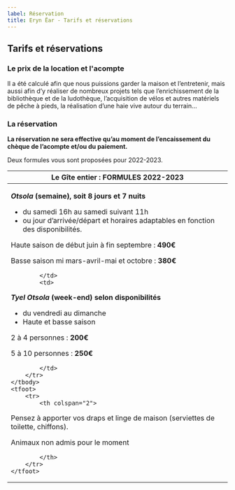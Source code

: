 ```yaml
---
label: Réservation
title: Eryn Ëar - Tarifs et réservations 
---
```


## Tarifs et réservations

### Le prix de la location et l'acompte

Il a été calculé afin que nous puissions garder la maison et l’entretenir, mais aussi afin d’y réaliser de nombreux projets tels que l’enrichissement de la bibliothèque et de la ludothèque, l’acquisition de vélos et autres matériels de pêche à pieds, la réalisation d’une haie vive autour du terrain…

### La réservation

**La réservation ne sera effective qu’au moment de l’encaissement du chèque de l’acompte et/ou du paiement.**

Deux formules vous sont proposées pour 2022-2023.

<table>
    <thead>
        <tr>
            <th colspan="2">Le Gîte entier : FORMULES 2022-2023</th>
        </tr>
    </thead>
    <tbody>
        <tr>
            <td> 

**_Otsola_ (semaine), soit 8 jours et 7 nuits**

- du samedi 16h au samedi suivant 11h
- ou jour d’arrivée/départ et horaires adaptables en fonction des disponibilités.

Haute saison de début juin à fin septembre : **490€**

Basse saison mi mars-avril-mai et octobre : **380€**
            
            </td>
            <td>

**_Tyel Otsola_ (week-end) selon disponibilités**

- du vendredi au dimanche 
- Haute et basse saison

2 à 4 personnes : **200€**

5 à 10 personnes : **250€**
            
            </td>
        </tr>
    </tbody>
    <tfoot>
        <tr>
            <th colspan="2">

Pensez à apporter vos draps et linge de maison (serviettes de toilette, chiffons).

Animaux non admis pour le moment

            </th>
        </tr>
    </tfoot>
</table>

